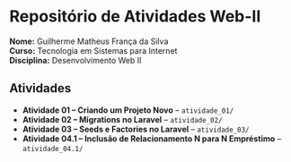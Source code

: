 # Repositório de Atividades Web-II

**Nome:** Guilherme Matheus França da Silva  
**Curso:** Tecnologia em Sistemas para Internet  
**Disciplina:** Desenvolvimento Web II

## Atividades

- **Atividade 01 – Criando um Projeto Novo** – `atividade_01/`
- **Atividade 02 – Migrations no Laravel** – `atividade_02/`
- **Atividade 03 – Seeds e Factories no Laravel** – `atividade_03/`
- **Atividade 04.1 – Inclusão de Relacionamento N para N Empréstimo** – `atividade_04.1/`
